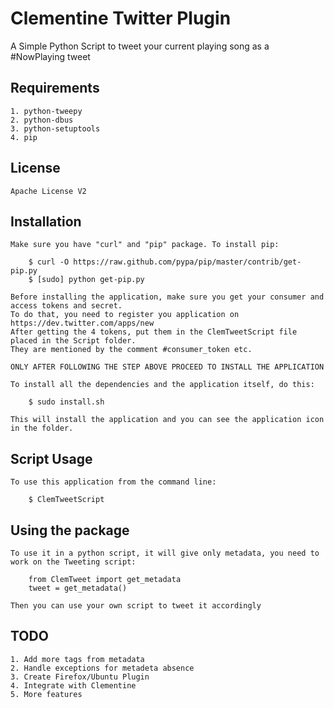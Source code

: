 # Clementine Twitter Plugin

A Simple Python Script to tweet your current playing song as a #NowPlaying tweet


## Requirements

	1. python-tweepy
	2. python-dbus
	3. python-setuptools
	4. pip
	
## License
	Apache License V2

## Installation

	Make sure you have "curl" and "pip" package. To install pip:

		$ curl -O https://raw.github.com/pypa/pip/master/contrib/get-pip.py
		$ [sudo] python get-pip.py	
	
	Before installing the application, make sure you get your consumer and access tokens and secret.
	To do that, you need to register you application on https://dev.twitter.com/apps/new
	After getting the 4 tokens, put them in the ClemTweetScript file placed in the Script folder.
	They are mentioned by the comment #consumer_token etc.

	ONLY AFTER FOLLOWING THE STEP ABOVE PROCEED TO INSTALL THE APPLICATION

	To install all the dependencies and the application itself, do this:
	
		$ sudo install.sh
	
	This will install the application and you can see the application icon in the folder.


## Script Usage
	
	To use this application from the command line:
		
		$ ClemTweetScript

## Using the package

	To use it in a python script, it will give only metadata, you need to work on the Tweeting script:

		from ClemTweet import get_metadata
		tweet = get_metadata()

	Then you can use your own script to tweet it accordingly

	

## TODO
	1. Add more tags from metadata
	2. Handle exceptions for metadeta absence
	3. Create Firefox/Ubuntu Plugin
	4. Integrate with Clementine 
	5. More features


